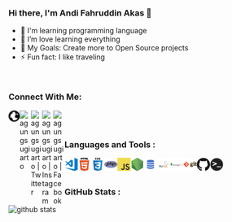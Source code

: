 ### Hi there, I'm Andi Fahruddin Akas 👋

- 🔭 I'm learning programming language
- 🌱 I’m love learning everything
- 🥅 My Goals: Create more to Open Source projects
- ⚡ Fun fact: I like traveling

<br />

### Connect With Me:

[<img align="left" alt="agungsugiarto" width="22px" src="https://raw.githubusercontent.com/iconic/open-iconic/master/svg/globe.svg" />][website]
[<img align="left" alt="agungsugiarto" width="22px" src="https://cdn.jsdelivr.net/npm/simple-icons@3.6.0/icons/github.svg" />][github]
[<img align="left" alt="agungsugiarto | Twitter" width="22px" src="https://cdn.jsdelivr.net/npm/simple-icons@v3/icons/twitter.svg" />][twitter]
[<img align="left" alt="agungsugiarto | Instagram" width="22px" src="https://cdn.jsdelivr.net/npm/simple-icons@v3/icons/instagram.svg" />][instagram]
[<img align="left" alt="agungsugiarto | Facebook" width="22px" src="https://cdn.jsdelivr.net/npm/simple-icons@3.6.0/icons/facebook.svg" />][facebook]

<br />
<br />

### Languages and Tools :

<img align="left" alt="Visual Studio Code" width="26px" src="https://raw.githubusercontent.com/github/explore/80688e429a7d4ef2fca1e82350fe8e3517d3494d/topics/visual-studio-code/visual-studio-code.png" />
<img align="left" alt="HTML5" width="26px" src="https://raw.githubusercontent.com/github/explore/80688e429a7d4ef2fca1e82350fe8e3517d3494d/topics/html/html.png" />
<img align="left" alt="CSS3" width="26px" src="https://raw.githubusercontent.com/github/explore/80688e429a7d4ef2fca1e82350fe8e3517d3494d/topics/css/css.png" />
<img align="left" alt="PHP" width="26px" src="https://raw.githubusercontent.com/github/explore/ccc16358ac4530c6a69b1b80c7223cd2744dea83/topics/php/php.png" />
<img align="left" alt="JavaScript" width="26px" src="https://raw.githubusercontent.com/github/explore/80688e429a7d4ef2fca1e82350fe8e3517d3494d/topics/javascript/javascript.png" />
<img align="left" alt="Node.js" width="26px" src="https://raw.githubusercontent.com/github/explore/80688e429a7d4ef2fca1e82350fe8e3517d3494d/topics/nodejs/nodejs.png" />
<img align="left" alt="SQL" width="26px" src="https://raw.githubusercontent.com/github/explore/80688e429a7d4ef2fca1e82350fe8e3517d3494d/topics/sql/sql.png" />
<img align="left" alt="MySQL" width="26px" src="https://raw.githubusercontent.com/github/explore/80688e429a7d4ef2fca1e82350fe8e3517d3494d/topics/mysql/mysql.png" />
<img align="left" alt="MongoDB" width="26px" src="https://raw.githubusercontent.com/github/explore/80688e429a7d4ef2fca1e82350fe8e3517d3494d/topics/mongodb/mongodb.png" />
<img align="left" alt="Git" width="26px" src="https://raw.githubusercontent.com/github/explore/80688e429a7d4ef2fca1e82350fe8e3517d3494d/topics/git/git.png" />
<img align="left" alt="GitHub" width="26px" src="https://raw.githubusercontent.com/github/explore/78df643247d429f6cc873026c0622819ad797942/topics/github/github.png" />
<img align="left" alt="HTML5" width="26px" src="https://raw.githubusercontent.com/github/explore/80688e429a7d4ef2fca1e82350fe8e3517d3494d/topics/terminal/terminal.png" />  

<br />
<br />

### GitHub Stats :

![github stats](https://github-readme-stats.vercel.app/api?username=afa28&theme=dark&show_icons=true)

[github]: https://afa28.github.io
[website]: https://github.com/afa28
[twitter]: https://twitter.com/FahruddinAkas
[instagram]: https://www.instagram.com/andifahruddinakas
[facebook]: https://web.facebook.com/fahruddinakas
